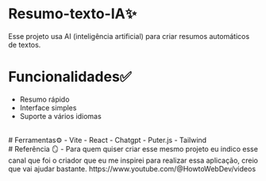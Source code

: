 # Resumo-texto-IA✨
Esse projeto usa AI (inteligência artificial) para criar resumos automáticos de textos.
<br>
# Funcionalidades✅
- Resumo rápido
- Interface simples
- Suporte a vários idiomas
<br>
# Ferramentas⚙️
- Vite
- React
- Chatgpt
- Puter.js
- Tailwind
<br>
# Referência 🪞
- Para quem quiser criar esse mesmo projeto eu indico esse canal que foi o criador que eu me inspirei para realizar essa aplicação, creio que vai ajudar bastante.
https://www.youtube.com/@HowtoWebDev/videos


 
